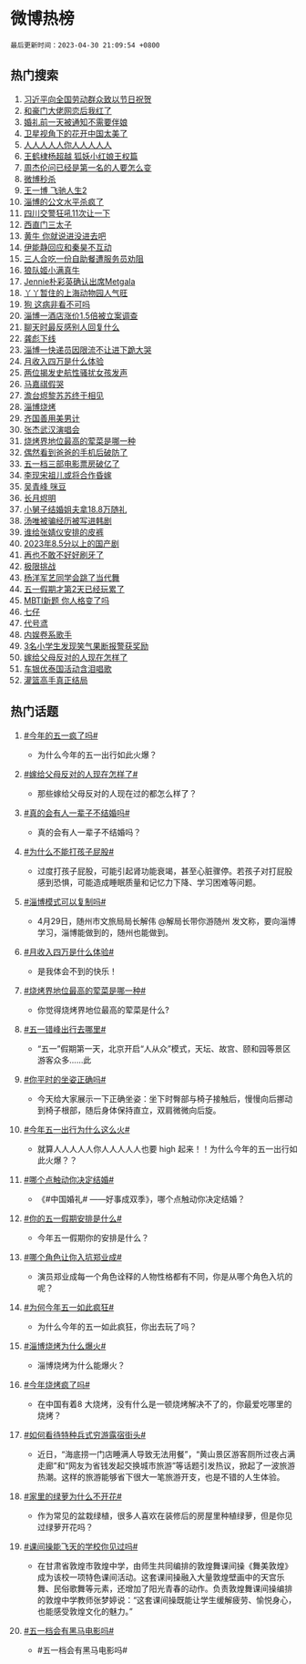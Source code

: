 # 微博热榜

`最后更新时间：2023-04-30 21:09:54 +0800`

## 热门搜索

1. [习近平向全国劳动群众致以节日祝贺](https://m.weibo.cn/search?containerid=100103type%3D1%26t%3D10%26q%3D%23%E4%B9%A0%E8%BF%91%E5%B9%B3%E5%90%91%E5%85%A8%E5%9B%BD%E5%8A%B3%E5%8A%A8%E7%BE%A4%E4%BC%97%E8%87%B4%E4%BB%A5%E8%8A%82%E6%97%A5%E7%A5%9D%E8%B4%BA%23&stream_entry_id=51&isnewpage=1&extparam=seat%3D1%26pos%3D0%26dgr%3D0%26filter_type%3Drealtimehot%26stream_entry_id%3D51%26c_type%3D51%26cate%3D10103%26display_time%3D1682860191%26pre_seqid%3D1682860191533017559163&luicode=10000011&lfid=106003type%253D25%2526t%253D3%2526disable_hot%253D1%2526filter_type%253Drealtimehot)
1. [和豪门大佬网恋后我红了](https://m.weibo.cn/search?containerid=100103type%3D1%26t%3D10%26q%3D%23%E5%92%8C%E8%B1%AA%E9%97%A8%E5%A4%A7%E4%BD%AC%E7%BD%91%E6%81%8B%E5%90%8E%E6%88%91%E7%BA%A2%E4%BA%86%23&stream_entry_id=31&isnewpage=1&extparam=seat%3D1%26c_type%3D31%26band_rank%3D1%26lcate%3D5001%26cate%3D5001%26flag%3D1%26realpos%3D1%26q%3D%2523%25E5%2592%258C%25E8%25B1%25AA%25E9%2597%25A8%25E5%25A4%25A7%25E4%25BD%25AC%25E7%25BD%2591%25E6%2581%258B%25E5%2590%258E%25E6%2588%2591%25E7%25BA%25A2%25E4%25BA%2586%2523%26dgr%3D0%26filter_type%3Drealtimehot%26stream_entry_id%3D31%26pos%3D0%26display_time%3D1682860191%26pre_seqid%3D1682860191533017559163&luicode=10000011&lfid=106003type%253D25%2526t%253D3%2526disable_hot%253D1%2526filter_type%253Drealtimehot)
1. [婚礼前一天被通知不需要伴娘](https://m.weibo.cn/search?containerid=100103type%3D1%26t%3D10%26q%3D%23%E5%A9%9A%E7%A4%BC%E5%89%8D%E4%B8%80%E5%A4%A9%E8%A2%AB%E9%80%9A%E7%9F%A5%E4%B8%8D%E9%9C%80%E8%A6%81%E4%BC%B4%E5%A8%98%23&stream_entry_id=31&isnewpage=1&extparam=seat%3D1%26c_type%3D31%26band_rank%3D2%26lcate%3D5001%26cate%3D5001%26flag%3D1%26realpos%3D2%26q%3D%2523%25E5%25A9%259A%25E7%25A4%25BC%25E5%2589%258D%25E4%25B8%2580%25E5%25A4%25A9%25E8%25A2%25AB%25E9%2580%259A%25E7%259F%25A5%25E4%25B8%258D%25E9%259C%2580%25E8%25A6%2581%25E4%25BC%25B4%25E5%25A8%2598%2523%26dgr%3D0%26filter_type%3Drealtimehot%26stream_entry_id%3D31%26pos%3D1%26display_time%3D1682860191%26pre_seqid%3D1682860191533017559163&luicode=10000011&lfid=106003type%253D25%2526t%253D3%2526disable_hot%253D1%2526filter_type%253Drealtimehot)
1. [卫星视角下的花开中国太美了](https://m.weibo.cn/search?containerid=100103type%3D1%26t%3D10%26q%3D%23%E5%8D%AB%E6%98%9F%E8%A7%86%E8%A7%92%E4%B8%8B%E7%9A%84%E8%8A%B1%E5%BC%80%E4%B8%AD%E5%9B%BD%E5%A4%AA%E7%BE%8E%E4%BA%86%23&stream_entry_id=31&isnewpage=1&extparam=seat%3D1%26c_type%3D31%26band_rank%3D3%26lcate%3D5001%26cate%3D5001%26flag%3D0%26realpos%3D3%26q%3D%2523%25E5%258D%25AB%25E6%2598%259F%25E8%25A7%2586%25E8%25A7%2592%25E4%25B8%258B%25E7%259A%2584%25E8%258A%25B1%25E5%25BC%2580%25E4%25B8%25AD%25E5%259B%25BD%25E5%25A4%25AA%25E7%25BE%258E%25E4%25BA%2586%2523%26dgr%3D0%26filter_type%3Drealtimehot%26stream_entry_id%3D31%26pos%3D2%26display_time%3D1682860191%26pre_seqid%3D1682860191533017559163&luicode=10000011&lfid=106003type%253D25%2526t%253D3%2526disable_hot%253D1%2526filter_type%253Drealtimehot)
1. [人人人人人你人人人人人](https://m.weibo.cn/search?containerid=100103type%3D1%26t%3D10%26q%3D%23%E4%BA%BA%E4%BA%BA%E4%BA%BA%E4%BA%BA%E4%BA%BA%E4%BD%A0%E4%BA%BA%E4%BA%BA%E4%BA%BA%E4%BA%BA%E4%BA%BA%23&stream_entry_id=31&isnewpage=1&extparam=seat%3D1%26c_type%3D31%26band_rank%3D4%26lcate%3D5001%26cate%3D5001%26flag%3D16%26realpos%3D4%26q%3D%2523%25E4%25BA%25BA%25E4%25BA%25BA%25E4%25BA%25BA%25E4%25BA%25BA%25E4%25BA%25BA%25E4%25BD%25A0%25E4%25BA%25BA%25E4%25BA%25BA%25E4%25BA%25BA%25E4%25BA%25BA%25E4%25BA%25BA%2523%26dgr%3D0%26filter_type%3Drealtimehot%26stream_entry_id%3D31%26pos%3D3%26display_time%3D1682860191%26pre_seqid%3D1682860191533017559163&luicode=10000011&lfid=106003type%253D25%2526t%253D3%2526disable_hot%253D1%2526filter_type%253Drealtimehot)
1. [王鹤棣杨超越 狐妖小红娘王权篇](https://m.weibo.cn/search?containerid=100103type%3D1%26t%3D10%26q%3D%E7%8E%8B%E9%B9%A4%E6%A3%A3%E6%9D%A8%E8%B6%85%E8%B6%8A+%E7%8B%90%E5%A6%96%E5%B0%8F%E7%BA%A2%E5%A8%98%E7%8E%8B%E6%9D%83%E7%AF%87&stream_entry_id=31&isnewpage=1&extparam=seat%3D1%26c_type%3D31%26band_rank%3D5%26lcate%3D5001%26cate%3D5001%26flag%3D2%26realpos%3D5%26q%3D%25E7%258E%258B%25E9%25B9%25A4%25E6%25A3%25A3%25E6%259D%25A8%25E8%25B6%2585%25E8%25B6%258A%2520%25E7%258B%2590%25E5%25A6%2596%25E5%25B0%258F%25E7%25BA%25A2%25E5%25A8%2598%25E7%258E%258B%25E6%259D%2583%25E7%25AF%2587%26dgr%3D0%26filter_type%3Drealtimehot%26stream_entry_id%3D31%26pos%3D4%26display_time%3D1682860191%26pre_seqid%3D1682860191533017559163&luicode=10000011&lfid=106003type%253D25%2526t%253D3%2526disable_hot%253D1%2526filter_type%253Drealtimehot)
1. [周杰伦问已经是第一名的人要怎么变](https://m.weibo.cn/search?containerid=100103type%3D1%26t%3D10%26q%3D%23%E5%91%A8%E6%9D%B0%E4%BC%A6%E9%97%AE%E5%B7%B2%E7%BB%8F%E6%98%AF%E7%AC%AC%E4%B8%80%E5%90%8D%E7%9A%84%E4%BA%BA%E8%A6%81%E6%80%8E%E4%B9%88%E5%8F%98%23&stream_entry_id=31&isnewpage=1&extparam=seat%3D1%26c_type%3D31%26band_rank%3D6%26lcate%3D5001%26cate%3D5001%26flag%3D0%26realpos%3D6%26q%3D%2523%25E5%2591%25A8%25E6%259D%25B0%25E4%25BC%25A6%25E9%2597%25AE%25E5%25B7%25B2%25E7%25BB%258F%25E6%2598%25AF%25E7%25AC%25AC%25E4%25B8%2580%25E5%2590%258D%25E7%259A%2584%25E4%25BA%25BA%25E8%25A6%2581%25E6%2580%258E%25E4%25B9%2588%25E5%258F%2598%2523%26dgr%3D0%26filter_type%3Drealtimehot%26stream_entry_id%3D31%26pos%3D5%26display_time%3D1682860191%26pre_seqid%3D1682860191533017559163&luicode=10000011&lfid=106003type%253D25%2526t%253D3%2526disable_hot%253D1%2526filter_type%253Drealtimehot)
1. [微博秒杀](https://m.weibo.cn/search?containerid=100103type%3D1%26t%3D10%26q%3D%23%E5%BE%AE%E5%8D%9A%E7%A7%92%E6%9D%80%23&stream_entry_id=31&isnewpage=1&extparam=seat%3D1%26c_type%3D31%26band_rank%3D7%26lcate%3D5001%26cate%3D5001%26adid%3D187425%26q%3D%2523%25E5%25BE%25AE%25E5%258D%259A%25E7%25A7%2592%25E6%259D%2580%2523%26dgr%3D0%26filter_type%3Drealtimehot%26stream_entry_id%3D31%26pos%3D6%26display_time%3D1682860191%26pre_seqid%3D1682860191533017559163&luicode=10000011&lfid=106003type%253D25%2526t%253D3%2526disable_hot%253D1%2526filter_type%253Drealtimehot)
1. [王一博 飞驰人生2](https://m.weibo.cn/search?containerid=100103type%3D1%26t%3D10%26q%3D%E7%8E%8B%E4%B8%80%E5%8D%9A+%E9%A3%9E%E9%A9%B0%E4%BA%BA%E7%94%9F2&stream_entry_id=31&isnewpage=1&extparam=seat%3D1%26c_type%3D31%26band_rank%3D7%26lcate%3D5001%26cate%3D5001%26flag%3D1%26realpos%3D7%26q%3D%25E7%258E%258B%25E4%25B8%2580%25E5%258D%259A%2520%25E9%25A3%259E%25E9%25A9%25B0%25E4%25BA%25BA%25E7%2594%259F2%26dgr%3D0%26filter_type%3Drealtimehot%26stream_entry_id%3D31%26pos%3D7%26display_time%3D1682860191%26pre_seqid%3D1682860191533017559163&luicode=10000011&lfid=106003type%253D25%2526t%253D3%2526disable_hot%253D1%2526filter_type%253Drealtimehot)
1. [淄博的公文水平杀疯了](https://m.weibo.cn/search?containerid=100103type%3D1%26t%3D10%26q%3D%E6%B7%84%E5%8D%9A%E7%9A%84%E5%85%AC%E6%96%87%E6%B0%B4%E5%B9%B3%E6%9D%80%E7%96%AF%E4%BA%86&stream_entry_id=31&isnewpage=1&extparam=seat%3D1%26c_type%3D31%26band_rank%3D8%26lcate%3D5001%26cate%3D5001%26flag%3D16%26realpos%3D8%26q%3D%25E6%25B7%2584%25E5%258D%259A%25E7%259A%2584%25E5%2585%25AC%25E6%2596%2587%25E6%25B0%25B4%25E5%25B9%25B3%25E6%259D%2580%25E7%2596%25AF%25E4%25BA%2586%26dgr%3D0%26filter_type%3Drealtimehot%26stream_entry_id%3D31%26pos%3D8%26display_time%3D1682860191%26pre_seqid%3D1682860191533017559163&luicode=10000011&lfid=106003type%253D25%2526t%253D3%2526disable_hot%253D1%2526filter_type%253Drealtimehot)
1. [四川交警狂吼11次让一下](https://m.weibo.cn/search?containerid=100103type%3D1%26t%3D10%26q%3D%23%E5%9B%9B%E5%B7%9D%E4%BA%A4%E8%AD%A6%E7%8B%82%E5%90%BC11%E6%AC%A1%E8%AE%A9%E4%B8%80%E4%B8%8B%23&stream_entry_id=31&isnewpage=1&extparam=seat%3D1%26c_type%3D31%26band_rank%3D9%26lcate%3D5001%26cate%3D5001%26flag%3D1%26realpos%3D9%26q%3D%2523%25E5%259B%259B%25E5%25B7%259D%25E4%25BA%25A4%25E8%25AD%25A6%25E7%258B%2582%25E5%2590%25BC11%25E6%25AC%25A1%25E8%25AE%25A9%25E4%25B8%2580%25E4%25B8%258B%2523%26dgr%3D0%26filter_type%3Drealtimehot%26stream_entry_id%3D31%26pos%3D9%26display_time%3D1682860191%26pre_seqid%3D1682860191533017559163&luicode=10000011&lfid=106003type%253D25%2526t%253D3%2526disable_hot%253D1%2526filter_type%253Drealtimehot)
1. [西直门三太子](https://m.weibo.cn/search?containerid=100103type%3D1%26t%3D10%26q%3D%E8%A5%BF%E7%9B%B4%E9%97%A8%E4%B8%89%E5%A4%AA%E5%AD%90&stream_entry_id=31&isnewpage=1&extparam=seat%3D1%26c_type%3D31%26band_rank%3D10%26lcate%3D5001%26cate%3D5001%26flag%3D16%26realpos%3D10%26q%3D%25E8%25A5%25BF%25E7%259B%25B4%25E9%2597%25A8%25E4%25B8%2589%25E5%25A4%25AA%25E5%25AD%2590%26dgr%3D0%26filter_type%3Drealtimehot%26stream_entry_id%3D31%26pos%3D10%26display_time%3D1682860191%26pre_seqid%3D1682860191533017559163&luicode=10000011&lfid=106003type%253D25%2526t%253D3%2526disable_hot%253D1%2526filter_type%253Drealtimehot)
1. [黄牛 你就说进没进去吧](https://m.weibo.cn/search?containerid=100103type%3D1%26t%3D10%26q%3D%E9%BB%84%E7%89%9B+%E4%BD%A0%E5%B0%B1%E8%AF%B4%E8%BF%9B%E6%B2%A1%E8%BF%9B%E5%8E%BB%E5%90%A7&stream_entry_id=31&isnewpage=1&extparam=seat%3D1%26c_type%3D31%26band_rank%3D11%26lcate%3D5001%26cate%3D5001%26flag%3D2%26realpos%3D11%26q%3D%25E9%25BB%2584%25E7%2589%259B%2520%25E4%25BD%25A0%25E5%25B0%25B1%25E8%25AF%25B4%25E8%25BF%259B%25E6%25B2%25A1%25E8%25BF%259B%25E5%258E%25BB%25E5%2590%25A7%26dgr%3D0%26filter_type%3Drealtimehot%26stream_entry_id%3D31%26pos%3D11%26display_time%3D1682860191%26pre_seqid%3D1682860191533017559163&luicode=10000011&lfid=106003type%253D25%2526t%253D3%2526disable_hot%253D1%2526filter_type%253Drealtimehot)
1. [伊能静回应和秦昊不互动](https://m.weibo.cn/search?containerid=100103type%3D1%26t%3D10%26q%3D%23%E4%BC%8A%E8%83%BD%E9%9D%99%E5%9B%9E%E5%BA%94%E5%92%8C%E7%A7%A6%E6%98%8A%E4%B8%8D%E4%BA%92%E5%8A%A8%23&stream_entry_id=31&isnewpage=1&extparam=seat%3D1%26c_type%3D31%26band_rank%3D12%26lcate%3D5001%26cate%3D5001%26flag%3D2%26realpos%3D12%26q%3D%2523%25E4%25BC%258A%25E8%2583%25BD%25E9%259D%2599%25E5%259B%259E%25E5%25BA%2594%25E5%2592%258C%25E7%25A7%25A6%25E6%2598%258A%25E4%25B8%258D%25E4%25BA%2592%25E5%258A%25A8%2523%26dgr%3D0%26filter_type%3Drealtimehot%26stream_entry_id%3D31%26pos%3D12%26display_time%3D1682860191%26pre_seqid%3D1682860191533017559163&luicode=10000011&lfid=106003type%253D25%2526t%253D3%2526disable_hot%253D1%2526filter_type%253Drealtimehot)
1. [三人合吃一份自助餐遭服务员劝阻](https://m.weibo.cn/search?containerid=100103type%3D1%26t%3D10%26q%3D%23%E4%B8%89%E4%BA%BA%E5%90%88%E5%90%83%E4%B8%80%E4%BB%BD%E8%87%AA%E5%8A%A9%E9%A4%90%E9%81%AD%E6%9C%8D%E5%8A%A1%E5%91%98%E5%8A%9D%E9%98%BB%23&stream_entry_id=31&isnewpage=1&extparam=seat%3D1%26c_type%3D31%26band_rank%3D13%26lcate%3D5001%26cate%3D5001%26flag%3D1%26realpos%3D13%26q%3D%2523%25E4%25B8%2589%25E4%25BA%25BA%25E5%2590%2588%25E5%2590%2583%25E4%25B8%2580%25E4%25BB%25BD%25E8%2587%25AA%25E5%258A%25A9%25E9%25A4%2590%25E9%2581%25AD%25E6%259C%258D%25E5%258A%25A1%25E5%2591%2598%25E5%258A%259D%25E9%2598%25BB%2523%26dgr%3D0%26filter_type%3Drealtimehot%26stream_entry_id%3D31%26pos%3D13%26display_time%3D1682860191%26pre_seqid%3D1682860191533017559163&luicode=10000011&lfid=106003type%253D25%2526t%253D3%2526disable_hot%253D1%2526filter_type%253Drealtimehot)
1. [狼队姬小满真牛](https://m.weibo.cn/search?containerid=100103type%3D1%26t%3D10%26q%3D%E7%8B%BC%E9%98%9F%E5%A7%AC%E5%B0%8F%E6%BB%A1%E7%9C%9F%E7%89%9B&stream_entry_id=31&isnewpage=1&extparam=seat%3D1%26c_type%3D31%26band_rank%3D14%26lcate%3D5001%26cate%3D5001%26flag%3D1%26realpos%3D14%26q%3D%25E7%258B%25BC%25E9%2598%259F%25E5%25A7%25AC%25E5%25B0%258F%25E6%25BB%25A1%25E7%259C%259F%25E7%2589%259B%26dgr%3D0%26filter_type%3Drealtimehot%26stream_entry_id%3D31%26pos%3D14%26display_time%3D1682860191%26pre_seqid%3D1682860191533017559163&luicode=10000011&lfid=106003type%253D25%2526t%253D3%2526disable_hot%253D1%2526filter_type%253Drealtimehot)
1. [Jennie朴彩英确认出席Metgala](https://m.weibo.cn/search?containerid=100103type%3D1%26t%3D10%26q%3D%23Jennie%E6%9C%B4%E5%BD%A9%E8%8B%B1%E7%A1%AE%E8%AE%A4%E5%87%BA%E5%B8%ADMetgala%23&stream_entry_id=31&isnewpage=1&extparam=seat%3D1%26c_type%3D31%26band_rank%3D15%26lcate%3D5001%26cate%3D5001%26flag%3D0%26realpos%3D15%26q%3D%2523Jennie%25E6%259C%25B4%25E5%25BD%25A9%25E8%258B%25B1%25E7%25A1%25AE%25E8%25AE%25A4%25E5%2587%25BA%25E5%25B8%25ADMetgala%2523%26dgr%3D0%26filter_type%3Drealtimehot%26stream_entry_id%3D31%26pos%3D15%26display_time%3D1682860191%26pre_seqid%3D1682860191533017559163&luicode=10000011&lfid=106003type%253D25%2526t%253D3%2526disable_hot%253D1%2526filter_type%253Drealtimehot)
1. [丫丫暂住的上海动物园人气旺](https://m.weibo.cn/search?containerid=100103type%3D1%26t%3D10%26q%3D%23%E4%B8%AB%E4%B8%AB%E6%9A%82%E4%BD%8F%E7%9A%84%E4%B8%8A%E6%B5%B7%E5%8A%A8%E7%89%A9%E5%9B%AD%E4%BA%BA%E6%B0%94%E6%97%BA%23&stream_entry_id=31&isnewpage=1&extparam=seat%3D1%26c_type%3D31%26band_rank%3D16%26lcate%3D5001%26cate%3D5001%26flag%3D0%26realpos%3D16%26q%3D%2523%25E4%25B8%25AB%25E4%25B8%25AB%25E6%259A%2582%25E4%25BD%258F%25E7%259A%2584%25E4%25B8%258A%25E6%25B5%25B7%25E5%258A%25A8%25E7%2589%25A9%25E5%259B%25AD%25E4%25BA%25BA%25E6%25B0%2594%25E6%2597%25BA%2523%26dgr%3D0%26filter_type%3Drealtimehot%26stream_entry_id%3D31%26pos%3D16%26display_time%3D1682860191%26pre_seqid%3D1682860191533017559163&luicode=10000011&lfid=106003type%253D25%2526t%253D3%2526disable_hot%253D1%2526filter_type%253Drealtimehot)
1. [狗 这病非看不可吗](https://m.weibo.cn/search?containerid=100103type%3D1%26t%3D10%26q%3D%E7%8B%97+%E8%BF%99%E7%97%85%E9%9D%9E%E7%9C%8B%E4%B8%8D%E5%8F%AF%E5%90%97&stream_entry_id=31&isnewpage=1&extparam=seat%3D1%26c_type%3D31%26band_rank%3D17%26lcate%3D5001%26cate%3D5001%26flag%3D0%26realpos%3D17%26q%3D%25E7%258B%2597%2520%25E8%25BF%2599%25E7%2597%2585%25E9%259D%259E%25E7%259C%258B%25E4%25B8%258D%25E5%258F%25AF%25E5%2590%2597%26dgr%3D0%26filter_type%3Drealtimehot%26stream_entry_id%3D31%26pos%3D17%26display_time%3D1682860191%26pre_seqid%3D1682860191533017559163&luicode=10000011&lfid=106003type%253D25%2526t%253D3%2526disable_hot%253D1%2526filter_type%253Drealtimehot)
1. [淄博一酒店涨价1.5倍被立案调查](https://m.weibo.cn/search?containerid=100103type%3D1%26t%3D10%26q%3D%23%E6%B7%84%E5%8D%9A%E4%B8%80%E9%85%92%E5%BA%97%E6%B6%A8%E4%BB%B71.5%E5%80%8D%E8%A2%AB%E7%AB%8B%E6%A1%88%E8%B0%83%E6%9F%A5%23&stream_entry_id=31&isnewpage=1&extparam=seat%3D1%26c_type%3D31%26band_rank%3D18%26lcate%3D5001%26cate%3D5001%26flag%3D0%26realpos%3D18%26q%3D%2523%25E6%25B7%2584%25E5%258D%259A%25E4%25B8%2580%25E9%2585%2592%25E5%25BA%2597%25E6%25B6%25A8%25E4%25BB%25B71.5%25E5%2580%258D%25E8%25A2%25AB%25E7%25AB%258B%25E6%25A1%2588%25E8%25B0%2583%25E6%259F%25A5%2523%26dgr%3D0%26filter_type%3Drealtimehot%26stream_entry_id%3D31%26pos%3D18%26display_time%3D1682860191%26pre_seqid%3D1682860191533017559163&luicode=10000011&lfid=106003type%253D25%2526t%253D3%2526disable_hot%253D1%2526filter_type%253Drealtimehot)
1. [聊天时最反感别人回复什么](https://m.weibo.cn/search?containerid=100103type%3D1%26t%3D10%26q%3D%23%E8%81%8A%E5%A4%A9%E6%97%B6%E6%9C%80%E5%8F%8D%E6%84%9F%E5%88%AB%E4%BA%BA%E5%9B%9E%E5%A4%8D%E4%BB%80%E4%B9%88%23&stream_entry_id=31&isnewpage=1&extparam=seat%3D1%26c_type%3D31%26band_rank%3D19%26lcate%3D5001%26cate%3D5001%26flag%3D0%26realpos%3D19%26q%3D%2523%25E8%2581%258A%25E5%25A4%25A9%25E6%2597%25B6%25E6%259C%2580%25E5%258F%258D%25E6%2584%259F%25E5%2588%25AB%25E4%25BA%25BA%25E5%259B%259E%25E5%25A4%258D%25E4%25BB%2580%25E4%25B9%2588%2523%26dgr%3D0%26filter_type%3Drealtimehot%26stream_entry_id%3D31%26pos%3D19%26display_time%3D1682860191%26pre_seqid%3D1682860191533017559163&luicode=10000011&lfid=106003type%253D25%2526t%253D3%2526disable_hot%253D1%2526filter_type%253Drealtimehot)
1. [龚彪下线](https://m.weibo.cn/search?containerid=100103type%3D1%26t%3D10%26q%3D%23%E9%BE%9A%E5%BD%AA%E4%B8%8B%E7%BA%BF%23&stream_entry_id=31&isnewpage=1&extparam=seat%3D1%26c_type%3D31%26band_rank%3D20%26lcate%3D5001%26cate%3D5001%26flag%3D1%26realpos%3D20%26q%3D%2523%25E9%25BE%259A%25E5%25BD%25AA%25E4%25B8%258B%25E7%25BA%25BF%2523%26dgr%3D0%26filter_type%3Drealtimehot%26stream_entry_id%3D31%26pos%3D20%26display_time%3D1682860191%26pre_seqid%3D1682860191533017559163&luicode=10000011&lfid=106003type%253D25%2526t%253D3%2526disable_hot%253D1%2526filter_type%253Drealtimehot)
1. [淄博一快递员因限流不让进下跪大哭](https://m.weibo.cn/search?containerid=100103type%3D1%26t%3D10%26q%3D%23%E6%B7%84%E5%8D%9A%E4%B8%80%E5%BF%AB%E9%80%92%E5%91%98%E5%9B%A0%E9%99%90%E6%B5%81%E4%B8%8D%E8%AE%A9%E8%BF%9B%E4%B8%8B%E8%B7%AA%E5%A4%A7%E5%93%AD%23&stream_entry_id=31&isnewpage=1&extparam=seat%3D1%26c_type%3D31%26band_rank%3D21%26lcate%3D5001%26cate%3D5001%26flag%3D2%26realpos%3D21%26q%3D%2523%25E6%25B7%2584%25E5%258D%259A%25E4%25B8%2580%25E5%25BF%25AB%25E9%2580%2592%25E5%2591%2598%25E5%259B%25A0%25E9%2599%2590%25E6%25B5%2581%25E4%25B8%258D%25E8%25AE%25A9%25E8%25BF%259B%25E4%25B8%258B%25E8%25B7%25AA%25E5%25A4%25A7%25E5%2593%25AD%2523%26dgr%3D0%26filter_type%3Drealtimehot%26stream_entry_id%3D31%26pos%3D21%26display_time%3D1682860191%26pre_seqid%3D1682860191533017559163&luicode=10000011&lfid=106003type%253D25%2526t%253D3%2526disable_hot%253D1%2526filter_type%253Drealtimehot)
1. [月收入四万是什么体验](https://m.weibo.cn/search?containerid=100103type%3D1%26t%3D10%26q%3D%23%E6%9C%88%E6%94%B6%E5%85%A5%E5%9B%9B%E4%B8%87%E6%98%AF%E4%BB%80%E4%B9%88%E4%BD%93%E9%AA%8C%23&stream_entry_id=31&isnewpage=1&extparam=seat%3D1%26c_type%3D31%26band_rank%3D22%26lcate%3D5001%26cate%3D5001%26flag%3D1%26realpos%3D22%26q%3D%2523%25E6%259C%2588%25E6%2594%25B6%25E5%2585%25A5%25E5%259B%259B%25E4%25B8%2587%25E6%2598%25AF%25E4%25BB%2580%25E4%25B9%2588%25E4%25BD%2593%25E9%25AA%258C%2523%26dgr%3D0%26filter_type%3Drealtimehot%26stream_entry_id%3D31%26pos%3D22%26display_time%3D1682860191%26pre_seqid%3D1682860191533017559163&luicode=10000011&lfid=106003type%253D25%2526t%253D3%2526disable_hot%253D1%2526filter_type%253Drealtimehot)
1. [两位揭发史航性骚扰女孩发声](https://m.weibo.cn/search?containerid=100103type%3D1%26t%3D10%26q%3D%23%E4%B8%A4%E4%BD%8D%E6%8F%AD%E5%8F%91%E5%8F%B2%E8%88%AA%E6%80%A7%E9%AA%9A%E6%89%B0%E5%A5%B3%E5%AD%A9%E5%8F%91%E5%A3%B0%23&stream_entry_id=31&isnewpage=1&extparam=seat%3D1%26c_type%3D31%26band_rank%3D23%26lcate%3D5001%26cate%3D5001%26flag%3D0%26realpos%3D23%26q%3D%2523%25E4%25B8%25A4%25E4%25BD%258D%25E6%258F%25AD%25E5%258F%2591%25E5%258F%25B2%25E8%2588%25AA%25E6%2580%25A7%25E9%25AA%259A%25E6%2589%25B0%25E5%25A5%25B3%25E5%25AD%25A9%25E5%258F%2591%25E5%25A3%25B0%2523%26dgr%3D0%26filter_type%3Drealtimehot%26stream_entry_id%3D31%26pos%3D23%26display_time%3D1682860191%26pre_seqid%3D1682860191533017559163&luicode=10000011&lfid=106003type%253D25%2526t%253D3%2526disable_hot%253D1%2526filter_type%253Drealtimehot)
1. [马嘉祺假哭](https://m.weibo.cn/search?containerid=100103type%3D1%26t%3D10%26q%3D%23%E9%A9%AC%E5%98%89%E7%A5%BA%E5%81%87%E5%93%AD%23&stream_entry_id=31&isnewpage=1&extparam=seat%3D1%26c_type%3D31%26band_rank%3D24%26lcate%3D5001%26cate%3D5001%26flag%3D0%26realpos%3D24%26q%3D%2523%25E9%25A9%25AC%25E5%2598%2589%25E7%25A5%25BA%25E5%2581%2587%25E5%2593%25AD%2523%26dgr%3D0%26filter_type%3Drealtimehot%26stream_entry_id%3D31%26pos%3D24%26display_time%3D1682860191%26pre_seqid%3D1682860191533017559163&luicode=10000011&lfid=106003type%253D25%2526t%253D3%2526disable_hot%253D1%2526filter_type%253Drealtimehot)
1. [澹台烬黎苏苏终于相见](https://m.weibo.cn/search?containerid=100103type%3D1%26t%3D10%26q%3D%23%E6%BE%B9%E5%8F%B0%E7%83%AC%E9%BB%8E%E8%8B%8F%E8%8B%8F%E7%BB%88%E4%BA%8E%E7%9B%B8%E8%A7%81%23&stream_entry_id=31&isnewpage=1&extparam=seat%3D1%26c_type%3D31%26band_rank%3D25%26lcate%3D5001%26cate%3D5001%26flag%3D0%26realpos%3D25%26q%3D%2523%25E6%25BE%25B9%25E5%258F%25B0%25E7%2583%25AC%25E9%25BB%258E%25E8%258B%258F%25E8%258B%258F%25E7%25BB%2588%25E4%25BA%258E%25E7%259B%25B8%25E8%25A7%2581%2523%26dgr%3D0%26filter_type%3Drealtimehot%26stream_entry_id%3D31%26pos%3D25%26display_time%3D1682860191%26pre_seqid%3D1682860191533017559163&luicode=10000011&lfid=106003type%253D25%2526t%253D3%2526disable_hot%253D1%2526filter_type%253Drealtimehot)
1. [淄博烧烤](https://m.weibo.cn/search?containerid=100103type%3D1%26t%3D10%26q%3D%E6%B7%84%E5%8D%9A%E7%83%A7%E7%83%A4&stream_entry_id=31&isnewpage=1&extparam=seat%3D1%26c_type%3D31%26band_rank%3D26%26lcate%3D5001%26cate%3D5001%26flag%3D1%26realpos%3D26%26q%3D%25E6%25B7%2584%25E5%258D%259A%25E7%2583%25A7%25E7%2583%25A4%26dgr%3D0%26filter_type%3Drealtimehot%26stream_entry_id%3D31%26pos%3D26%26display_time%3D1682860191%26pre_seqid%3D1682860191533017559163&luicode=10000011&lfid=106003type%253D25%2526t%253D3%2526disable_hot%253D1%2526filter_type%253Drealtimehot)
1. [齐国善用美男计](https://m.weibo.cn/search?containerid=100103type%3D1%26t%3D10%26q%3D%E9%BD%90%E5%9B%BD%E5%96%84%E7%94%A8%E7%BE%8E%E7%94%B7%E8%AE%A1&stream_entry_id=31&isnewpage=1&extparam=seat%3D1%26c_type%3D31%26band_rank%3D27%26lcate%3D5001%26cate%3D5001%26flag%3D1%26realpos%3D27%26q%3D%25E9%25BD%2590%25E5%259B%25BD%25E5%2596%2584%25E7%2594%25A8%25E7%25BE%258E%25E7%2594%25B7%25E8%25AE%25A1%26dgr%3D0%26filter_type%3Drealtimehot%26stream_entry_id%3D31%26pos%3D27%26display_time%3D1682860191%26pre_seqid%3D1682860191533017559163&luicode=10000011&lfid=106003type%253D25%2526t%253D3%2526disable_hot%253D1%2526filter_type%253Drealtimehot)
1. [张杰武汉演唱会](https://m.weibo.cn/search?containerid=100103type%3D1%26t%3D10%26q%3D%E5%BC%A0%E6%9D%B0%E6%AD%A6%E6%B1%89%E6%BC%94%E5%94%B1%E4%BC%9A&stream_entry_id=31&isnewpage=1&extparam=seat%3D1%26c_type%3D31%26band_rank%3D28%26lcate%3D5001%26cate%3D5001%26flag%3D1%26realpos%3D28%26q%3D%25E5%25BC%25A0%25E6%259D%25B0%25E6%25AD%25A6%25E6%25B1%2589%25E6%25BC%2594%25E5%2594%25B1%25E4%25BC%259A%26dgr%3D0%26filter_type%3Drealtimehot%26stream_entry_id%3D31%26pos%3D28%26display_time%3D1682860191%26pre_seqid%3D1682860191533017559163&luicode=10000011&lfid=106003type%253D25%2526t%253D3%2526disable_hot%253D1%2526filter_type%253Drealtimehot)
1. [烧烤界地位最高的荤菜是哪一种](https://m.weibo.cn/search?containerid=100103type%3D1%26t%3D10%26q%3D%23%E7%83%A7%E7%83%A4%E7%95%8C%E5%9C%B0%E4%BD%8D%E6%9C%80%E9%AB%98%E7%9A%84%E8%8D%A4%E8%8F%9C%E6%98%AF%E5%93%AA%E4%B8%80%E7%A7%8D%23&stream_entry_id=31&isnewpage=1&extparam=seat%3D1%26c_type%3D31%26band_rank%3D29%26lcate%3D5001%26cate%3D5001%26flag%3D0%26realpos%3D29%26q%3D%2523%25E7%2583%25A7%25E7%2583%25A4%25E7%2595%258C%25E5%259C%25B0%25E4%25BD%258D%25E6%259C%2580%25E9%25AB%2598%25E7%259A%2584%25E8%258D%25A4%25E8%258F%259C%25E6%2598%25AF%25E5%2593%25AA%25E4%25B8%2580%25E7%25A7%258D%2523%26dgr%3D0%26filter_type%3Drealtimehot%26stream_entry_id%3D31%26pos%3D29%26display_time%3D1682860191%26pre_seqid%3D1682860191533017559163&luicode=10000011&lfid=106003type%253D25%2526t%253D3%2526disable_hot%253D1%2526filter_type%253Drealtimehot)
1. [偶然看到爸爸的手机后破防了](https://m.weibo.cn/search?containerid=100103type%3D1%26t%3D10%26q%3D%23%E5%81%B6%E7%84%B6%E7%9C%8B%E5%88%B0%E7%88%B8%E7%88%B8%E7%9A%84%E6%89%8B%E6%9C%BA%E5%90%8E%E7%A0%B4%E9%98%B2%E4%BA%86%23&stream_entry_id=31&isnewpage=1&extparam=seat%3D1%26c_type%3D31%26band_rank%3D30%26lcate%3D5001%26cate%3D5001%26flag%3D1%26realpos%3D30%26q%3D%2523%25E5%2581%25B6%25E7%2584%25B6%25E7%259C%258B%25E5%2588%25B0%25E7%2588%25B8%25E7%2588%25B8%25E7%259A%2584%25E6%2589%258B%25E6%259C%25BA%25E5%2590%258E%25E7%25A0%25B4%25E9%2598%25B2%25E4%25BA%2586%2523%26dgr%3D0%26filter_type%3Drealtimehot%26stream_entry_id%3D31%26pos%3D30%26display_time%3D1682860191%26pre_seqid%3D1682860191533017559163&luicode=10000011&lfid=106003type%253D25%2526t%253D3%2526disable_hot%253D1%2526filter_type%253Drealtimehot)
1. [五一档三部电影票房破亿了](https://m.weibo.cn/search?containerid=100103type%3D1%26t%3D10%26q%3D%23%E4%BA%94%E4%B8%80%E6%A1%A3%E4%B8%89%E9%83%A8%E7%94%B5%E5%BD%B1%E7%A5%A8%E6%88%BF%E7%A0%B4%E4%BA%BF%E4%BA%86%23&stream_entry_id=31&isnewpage=1&extparam=seat%3D1%26c_type%3D31%26band_rank%3D31%26lcate%3D5001%26cate%3D5001%26flag%3D0%26realpos%3D31%26q%3D%2523%25E4%25BA%2594%25E4%25B8%2580%25E6%25A1%25A3%25E4%25B8%2589%25E9%2583%25A8%25E7%2594%25B5%25E5%25BD%25B1%25E7%25A5%25A8%25E6%2588%25BF%25E7%25A0%25B4%25E4%25BA%25BF%25E4%25BA%2586%2523%26dgr%3D0%26filter_type%3Drealtimehot%26stream_entry_id%3D31%26pos%3D31%26display_time%3D1682860191%26pre_seqid%3D1682860191533017559163&luicode=10000011&lfid=106003type%253D25%2526t%253D3%2526disable_hot%253D1%2526filter_type%253Drealtimehot)
1. [李现宋祖儿或将合作昏嫁](https://m.weibo.cn/search?containerid=100103type%3D1%26t%3D10%26q%3D%23%E6%9D%8E%E7%8E%B0%E5%AE%8B%E7%A5%96%E5%84%BF%E6%88%96%E5%B0%86%E5%90%88%E4%BD%9C%E6%98%8F%E5%AB%81%23&stream_entry_id=31&isnewpage=1&extparam=seat%3D1%26c_type%3D31%26band_rank%3D32%26lcate%3D5001%26cate%3D5001%26flag%3D0%26realpos%3D32%26q%3D%2523%25E6%259D%258E%25E7%258E%25B0%25E5%25AE%258B%25E7%25A5%2596%25E5%2584%25BF%25E6%2588%2596%25E5%25B0%2586%25E5%2590%2588%25E4%25BD%259C%25E6%2598%258F%25E5%25AB%2581%2523%26dgr%3D0%26filter_type%3Drealtimehot%26stream_entry_id%3D31%26pos%3D32%26display_time%3D1682860191%26pre_seqid%3D1682860191533017559163&luicode=10000011&lfid=106003type%253D25%2526t%253D3%2526disable_hot%253D1%2526filter_type%253Drealtimehot)
1. [吴青峰 咪豆](https://m.weibo.cn/search?containerid=100103type%3D1%26t%3D10%26q%3D%E5%90%B4%E9%9D%92%E5%B3%B0+%E5%92%AA%E8%B1%86&stream_entry_id=31&isnewpage=1&extparam=seat%3D1%26c_type%3D31%26band_rank%3D33%26lcate%3D5001%26cate%3D5001%26flag%3D0%26realpos%3D33%26q%3D%25E5%2590%25B4%25E9%259D%2592%25E5%25B3%25B0%2520%25E5%2592%25AA%25E8%25B1%2586%26dgr%3D0%26filter_type%3Drealtimehot%26stream_entry_id%3D31%26pos%3D33%26display_time%3D1682860191%26pre_seqid%3D1682860191533017559163&luicode=10000011&lfid=106003type%253D25%2526t%253D3%2526disable_hot%253D1%2526filter_type%253Drealtimehot)
1. [长月烬明](https://m.weibo.cn/search?containerid=100103type%3D1%26t%3D10%26q%3D%E9%95%BF%E6%9C%88%E7%83%AC%E6%98%8E&stream_entry_id=31&isnewpage=1&extparam=seat%3D1%26c_type%3D31%26band_rank%3D34%26lcate%3D5001%26cate%3D5001%26flag%3D0%26realpos%3D34%26q%3D%25E9%2595%25BF%25E6%259C%2588%25E7%2583%25AC%25E6%2598%258E%26dgr%3D0%26filter_type%3Drealtimehot%26stream_entry_id%3D31%26pos%3D34%26display_time%3D1682860191%26pre_seqid%3D1682860191533017559163&luicode=10000011&lfid=106003type%253D25%2526t%253D3%2526disable_hot%253D1%2526filter_type%253Drealtimehot)
1. [小舅子结婚姐夫拿18.8万随礼](https://m.weibo.cn/search?containerid=100103type%3D1%26t%3D10%26q%3D%23%E5%B0%8F%E8%88%85%E5%AD%90%E7%BB%93%E5%A9%9A%E5%A7%90%E5%A4%AB%E6%8B%BF18.8%E4%B8%87%E9%9A%8F%E7%A4%BC%23&stream_entry_id=31&isnewpage=1&extparam=seat%3D1%26c_type%3D31%26band_rank%3D35%26lcate%3D5001%26cate%3D5001%26flag%3D0%26realpos%3D35%26q%3D%2523%25E5%25B0%258F%25E8%2588%2585%25E5%25AD%2590%25E7%25BB%2593%25E5%25A9%259A%25E5%25A7%2590%25E5%25A4%25AB%25E6%258B%25BF18.8%25E4%25B8%2587%25E9%259A%258F%25E7%25A4%25BC%2523%26dgr%3D0%26filter_type%3Drealtimehot%26stream_entry_id%3D31%26pos%3D35%26display_time%3D1682860191%26pre_seqid%3D1682860191533017559163&luicode=10000011&lfid=106003type%253D25%2526t%253D3%2526disable_hot%253D1%2526filter_type%253Drealtimehot)
1. [汤唯被骗经历被写进韩剧](https://m.weibo.cn/search?containerid=100103type%3D1%26t%3D10%26q%3D%23%E6%B1%A4%E5%94%AF%E8%A2%AB%E9%AA%97%E7%BB%8F%E5%8E%86%E8%A2%AB%E5%86%99%E8%BF%9B%E9%9F%A9%E5%89%A7%23&stream_entry_id=31&isnewpage=1&extparam=seat%3D1%26c_type%3D31%26band_rank%3D36%26lcate%3D5001%26cate%3D5001%26flag%3D0%26realpos%3D36%26q%3D%2523%25E6%25B1%25A4%25E5%2594%25AF%25E8%25A2%25AB%25E9%25AA%2597%25E7%25BB%258F%25E5%258E%2586%25E8%25A2%25AB%25E5%2586%2599%25E8%25BF%259B%25E9%259F%25A9%25E5%2589%25A7%2523%26dgr%3D0%26filter_type%3Drealtimehot%26stream_entry_id%3D31%26pos%3D36%26display_time%3D1682860191%26pre_seqid%3D1682860191533017559163&luicode=10000011&lfid=106003type%253D25%2526t%253D3%2526disable_hot%253D1%2526filter_type%253Drealtimehot)
1. [谁给张婧仪安排的皮裤](https://m.weibo.cn/search?containerid=100103type%3D1%26t%3D10%26q%3D%23%E8%B0%81%E7%BB%99%E5%BC%A0%E5%A9%A7%E4%BB%AA%E5%AE%89%E6%8E%92%E7%9A%84%E7%9A%AE%E8%A3%A4%23&stream_entry_id=31&isnewpage=1&extparam=seat%3D1%26c_type%3D31%26band_rank%3D37%26lcate%3D5001%26cate%3D5001%26flag%3D0%26realpos%3D37%26q%3D%2523%25E8%25B0%2581%25E7%25BB%2599%25E5%25BC%25A0%25E5%25A9%25A7%25E4%25BB%25AA%25E5%25AE%2589%25E6%258E%2592%25E7%259A%2584%25E7%259A%25AE%25E8%25A3%25A4%2523%26dgr%3D0%26filter_type%3Drealtimehot%26stream_entry_id%3D31%26pos%3D37%26display_time%3D1682860191%26pre_seqid%3D1682860191533017559163&luicode=10000011&lfid=106003type%253D25%2526t%253D3%2526disable_hot%253D1%2526filter_type%253Drealtimehot)
1. [2023年8.5分以上的国产剧](https://m.weibo.cn/search?containerid=100103type%3D1%26t%3D10%26q%3D%232023%E5%B9%B48.5%E5%88%86%E4%BB%A5%E4%B8%8A%E7%9A%84%E5%9B%BD%E4%BA%A7%E5%89%A7%23&stream_entry_id=31&isnewpage=1&extparam=seat%3D1%26c_type%3D31%26band_rank%3D38%26lcate%3D5001%26cate%3D5001%26flag%3D1%26realpos%3D38%26q%3D%25232023%25E5%25B9%25B48.5%25E5%2588%2586%25E4%25BB%25A5%25E4%25B8%258A%25E7%259A%2584%25E5%259B%25BD%25E4%25BA%25A7%25E5%2589%25A7%2523%26dgr%3D0%26filter_type%3Drealtimehot%26stream_entry_id%3D31%26pos%3D38%26display_time%3D1682860191%26pre_seqid%3D1682860191533017559163&luicode=10000011&lfid=106003type%253D25%2526t%253D3%2526disable_hot%253D1%2526filter_type%253Drealtimehot)
1. [再也不敢不好好刷牙了](https://m.weibo.cn/search?containerid=100103type%3D1%26t%3D10%26q%3D%23%E5%86%8D%E4%B9%9F%E4%B8%8D%E6%95%A2%E4%B8%8D%E5%A5%BD%E5%A5%BD%E5%88%B7%E7%89%99%E4%BA%86%23&stream_entry_id=31&isnewpage=1&extparam=seat%3D1%26c_type%3D31%26band_rank%3D39%26lcate%3D5001%26cate%3D5001%26flag%3D1%26realpos%3D39%26q%3D%2523%25E5%2586%258D%25E4%25B9%259F%25E4%25B8%258D%25E6%2595%25A2%25E4%25B8%258D%25E5%25A5%25BD%25E5%25A5%25BD%25E5%2588%25B7%25E7%2589%2599%25E4%25BA%2586%2523%26dgr%3D0%26filter_type%3Drealtimehot%26stream_entry_id%3D31%26pos%3D39%26display_time%3D1682860191%26pre_seqid%3D1682860191533017559163&luicode=10000011&lfid=106003type%253D25%2526t%253D3%2526disable_hot%253D1%2526filter_type%253Drealtimehot)
1. [极限挑战](https://m.weibo.cn/search?containerid=100103type%3D1%26t%3D10%26q%3D%E6%9E%81%E9%99%90%E6%8C%91%E6%88%98&stream_entry_id=31&isnewpage=1&extparam=seat%3D1%26c_type%3D31%26band_rank%3D40%26lcate%3D5001%26cate%3D5001%26flag%3D1%26realpos%3D40%26q%3D%25E6%259E%2581%25E9%2599%2590%25E6%258C%2591%25E6%2588%2598%26dgr%3D0%26filter_type%3Drealtimehot%26stream_entry_id%3D31%26pos%3D40%26display_time%3D1682860191%26pre_seqid%3D1682860191533017559163&luicode=10000011&lfid=106003type%253D25%2526t%253D3%2526disable_hot%253D1%2526filter_type%253Drealtimehot)
1. [杨洋军艺同学会跳了当代舞](https://m.weibo.cn/search?containerid=100103type%3D1%26t%3D10%26q%3D%23%E6%9D%A8%E6%B4%8B%E5%86%9B%E8%89%BA%E5%90%8C%E5%AD%A6%E4%BC%9A%E8%B7%B3%E4%BA%86%E5%BD%93%E4%BB%A3%E8%88%9E%23&stream_entry_id=31&isnewpage=1&extparam=seat%3D1%26c_type%3D31%26band_rank%3D41%26lcate%3D5001%26cate%3D5001%26flag%3D0%26realpos%3D41%26q%3D%2523%25E6%259D%25A8%25E6%25B4%258B%25E5%2586%259B%25E8%2589%25BA%25E5%2590%258C%25E5%25AD%25A6%25E4%25BC%259A%25E8%25B7%25B3%25E4%25BA%2586%25E5%25BD%2593%25E4%25BB%25A3%25E8%2588%259E%2523%26dgr%3D0%26filter_type%3Drealtimehot%26stream_entry_id%3D31%26pos%3D41%26display_time%3D1682860191%26pre_seqid%3D1682860191533017559163&luicode=10000011&lfid=106003type%253D25%2526t%253D3%2526disable_hot%253D1%2526filter_type%253Drealtimehot)
1. [五一假期才第2天已经玩累了](https://m.weibo.cn/search?containerid=100103type%3D1%26t%3D10%26q%3D%23%E4%BA%94%E4%B8%80%E5%81%87%E6%9C%9F%E6%89%8D%E7%AC%AC2%E5%A4%A9%E5%B7%B2%E7%BB%8F%E7%8E%A9%E7%B4%AF%E4%BA%86%23&stream_entry_id=31&isnewpage=1&extparam=seat%3D1%26c_type%3D31%26band_rank%3D42%26lcate%3D5001%26cate%3D5001%26flag%3D0%26realpos%3D42%26q%3D%2523%25E4%25BA%2594%25E4%25B8%2580%25E5%2581%2587%25E6%259C%259F%25E6%2589%258D%25E7%25AC%25AC2%25E5%25A4%25A9%25E5%25B7%25B2%25E7%25BB%258F%25E7%258E%25A9%25E7%25B4%25AF%25E4%25BA%2586%2523%26dgr%3D0%26filter_type%3Drealtimehot%26stream_entry_id%3D31%26pos%3D42%26display_time%3D1682860191%26pre_seqid%3D1682860191533017559163&luicode=10000011&lfid=106003type%253D25%2526t%253D3%2526disable_hot%253D1%2526filter_type%253Drealtimehot)
1. [MBTI新题 你人格变了吗](https://m.weibo.cn/search?containerid=100103type%3D1%26t%3D10%26q%3DMBTI%E6%96%B0%E9%A2%98+%E4%BD%A0%E4%BA%BA%E6%A0%BC%E5%8F%98%E4%BA%86%E5%90%97&stream_entry_id=31&isnewpage=1&extparam=seat%3D1%26c_type%3D31%26band_rank%3D43%26lcate%3D5001%26cate%3D5001%26flag%3D0%26realpos%3D43%26q%3DMBTI%25E6%2596%25B0%25E9%25A2%2598%2520%25E4%25BD%25A0%25E4%25BA%25BA%25E6%25A0%25BC%25E5%258F%2598%25E4%25BA%2586%25E5%2590%2597%26dgr%3D0%26filter_type%3Drealtimehot%26stream_entry_id%3D31%26pos%3D43%26display_time%3D1682860191%26pre_seqid%3D1682860191533017559163&luicode=10000011&lfid=106003type%253D25%2526t%253D3%2526disable_hot%253D1%2526filter_type%253Drealtimehot)
1. [七仔](https://m.weibo.cn/search?containerid=100103type%3D1%26t%3D10%26q%3D%E4%B8%83%E4%BB%94&stream_entry_id=31&isnewpage=1&extparam=seat%3D1%26c_type%3D31%26band_rank%3D44%26lcate%3D5001%26cate%3D5001%26flag%3D0%26realpos%3D44%26q%3D%25E4%25B8%2583%25E4%25BB%2594%26dgr%3D0%26filter_type%3Drealtimehot%26stream_entry_id%3D31%26pos%3D44%26display_time%3D1682860191%26pre_seqid%3D1682860191533017559163&luicode=10000011&lfid=106003type%253D25%2526t%253D3%2526disable_hot%253D1%2526filter_type%253Drealtimehot)
1. [代号鸢](https://m.weibo.cn/search?containerid=100103type%3D1%26t%3D10%26q%3D%E4%BB%A3%E5%8F%B7%E9%B8%A2&stream_entry_id=31&isnewpage=1&extparam=seat%3D1%26c_type%3D31%26band_rank%3D45%26lcate%3D5001%26cate%3D5001%26flag%3D0%26realpos%3D45%26q%3D%25E4%25BB%25A3%25E5%258F%25B7%25E9%25B8%25A2%26dgr%3D0%26filter_type%3Drealtimehot%26stream_entry_id%3D31%26pos%3D45%26display_time%3D1682860191%26pre_seqid%3D1682860191533017559163&luicode=10000011&lfid=106003type%253D25%2526t%253D3%2526disable_hot%253D1%2526filter_type%253Drealtimehot)
1. [内娱卷系歌手](https://m.weibo.cn/search?containerid=100103type%3D1%26t%3D10%26q%3D%23%E5%86%85%E5%A8%B1%E5%8D%B7%E7%B3%BB%E6%AD%8C%E6%89%8B%23&stream_entry_id=31&isnewpage=1&extparam=seat%3D1%26c_type%3D31%26band_rank%3D46%26lcate%3D5001%26cate%3D5001%26flag%3D0%26realpos%3D46%26q%3D%2523%25E5%2586%2585%25E5%25A8%25B1%25E5%258D%25B7%25E7%25B3%25BB%25E6%25AD%258C%25E6%2589%258B%2523%26dgr%3D0%26filter_type%3Drealtimehot%26stream_entry_id%3D31%26pos%3D46%26display_time%3D1682860191%26pre_seqid%3D1682860191533017559163&luicode=10000011&lfid=106003type%253D25%2526t%253D3%2526disable_hot%253D1%2526filter_type%253Drealtimehot)
1. [3名小学生发现笑气果断报警获奖励](https://m.weibo.cn/search?containerid=100103type%3D1%26t%3D10%26q%3D%233%E5%90%8D%E5%B0%8F%E5%AD%A6%E7%94%9F%E5%8F%91%E7%8E%B0%E7%AC%91%E6%B0%94%E6%9E%9C%E6%96%AD%E6%8A%A5%E8%AD%A6%E8%8E%B7%E5%A5%96%E5%8A%B1%23&stream_entry_id=31&isnewpage=1&extparam=seat%3D1%26c_type%3D31%26band_rank%3D47%26lcate%3D5001%26cate%3D5001%26flag%3D0%26realpos%3D47%26q%3D%25233%25E5%2590%258D%25E5%25B0%258F%25E5%25AD%25A6%25E7%2594%259F%25E5%258F%2591%25E7%258E%25B0%25E7%25AC%2591%25E6%25B0%2594%25E6%259E%259C%25E6%2596%25AD%25E6%258A%25A5%25E8%25AD%25A6%25E8%258E%25B7%25E5%25A5%2596%25E5%258A%25B1%2523%26dgr%3D0%26filter_type%3Drealtimehot%26stream_entry_id%3D31%26pos%3D47%26display_time%3D1682860191%26pre_seqid%3D1682860191533017559163&luicode=10000011&lfid=106003type%253D25%2526t%253D3%2526disable_hot%253D1%2526filter_type%253Drealtimehot)
1. [嫁给父母反对的人现在怎样了](https://m.weibo.cn/search?containerid=100103type%3D1%26t%3D10%26q%3D%23%E5%AB%81%E7%BB%99%E7%88%B6%E6%AF%8D%E5%8F%8D%E5%AF%B9%E7%9A%84%E4%BA%BA%E7%8E%B0%E5%9C%A8%E6%80%8E%E6%A0%B7%E4%BA%86%23&stream_entry_id=31&isnewpage=1&extparam=seat%3D1%26c_type%3D31%26band_rank%3D48%26lcate%3D5001%26cate%3D5001%26flag%3D0%26realpos%3D48%26q%3D%2523%25E5%25AB%2581%25E7%25BB%2599%25E7%2588%25B6%25E6%25AF%258D%25E5%258F%258D%25E5%25AF%25B9%25E7%259A%2584%25E4%25BA%25BA%25E7%258E%25B0%25E5%259C%25A8%25E6%2580%258E%25E6%25A0%25B7%25E4%25BA%2586%2523%26dgr%3D0%26filter_type%3Drealtimehot%26stream_entry_id%3D31%26pos%3D48%26display_time%3D1682860191%26pre_seqid%3D1682860191533017559163&luicode=10000011&lfid=106003type%253D25%2526t%253D3%2526disable_hot%253D1%2526filter_type%253Drealtimehot)
1. [车银优泰国活动含泪唱歌](https://m.weibo.cn/search?containerid=100103type%3D1%26t%3D10%26q%3D%23%E8%BD%A6%E9%93%B6%E4%BC%98%E6%B3%B0%E5%9B%BD%E6%B4%BB%E5%8A%A8%E5%90%AB%E6%B3%AA%E5%94%B1%E6%AD%8C%23&stream_entry_id=31&isnewpage=1&extparam=seat%3D1%26c_type%3D31%26band_rank%3D49%26lcate%3D5001%26cate%3D5001%26flag%3D1%26realpos%3D49%26q%3D%2523%25E8%25BD%25A6%25E9%2593%25B6%25E4%25BC%2598%25E6%25B3%25B0%25E5%259B%25BD%25E6%25B4%25BB%25E5%258A%25A8%25E5%2590%25AB%25E6%25B3%25AA%25E5%2594%25B1%25E6%25AD%258C%2523%26dgr%3D0%26filter_type%3Drealtimehot%26stream_entry_id%3D31%26pos%3D49%26display_time%3D1682860191%26pre_seqid%3D1682860191533017559163&luicode=10000011&lfid=106003type%253D25%2526t%253D3%2526disable_hot%253D1%2526filter_type%253Drealtimehot)
1. [灌篮高手真正结局](https://m.weibo.cn/search?containerid=100103type%3D1%26t%3D10%26q%3D%23%E7%81%8C%E7%AF%AE%E9%AB%98%E6%89%8B%E7%9C%9F%E6%AD%A3%E7%BB%93%E5%B1%80%23&stream_entry_id=31&isnewpage=1&extparam=seat%3D1%26c_type%3D31%26band_rank%3D50%26lcate%3D5001%26cate%3D5001%26flag%3D1%26realpos%3D50%26q%3D%2523%25E7%2581%258C%25E7%25AF%25AE%25E9%25AB%2598%25E6%2589%258B%25E7%259C%259F%25E6%25AD%25A3%25E7%25BB%2593%25E5%25B1%2580%2523%26dgr%3D0%26filter_type%3Drealtimehot%26stream_entry_id%3D31%26pos%3D50%26display_time%3D1682860191%26pre_seqid%3D1682860191533017559163&luicode=10000011&lfid=106003type%253D25%2526t%253D3%2526disable_hot%253D1%2526filter_type%253Drealtimehot)

## 热门话题

1. [#今年的五一疯了吗#](https://m.weibo.cn/search?containerid=231522type%3D1%26t%3D10%26q%3D%23%E4%BB%8A%E5%B9%B4%E7%9A%84%E4%BA%94%E4%B8%80%E7%96%AF%E4%BA%86%E5%90%97%23&stream_entry_id=128&isnewpage=1&extparam=seat%3D1%26c_type%3D128%26unitid%3D1682736441488%26lcate%3D5004%26cate%3D5004%26dgr%3D0%26pos%3D1-0-0%26display_time%3D1682860194%26pre_seqid%3D1682860194217032684102&luicode=10000011&lfid=231648_-_4)
    - 为什么今年的五一出行如此火爆？

1. [#嫁给父母反对的人现在怎样了#](https://m.weibo.cn/search?containerid=231522type%3D1%26t%3D10%26q%3D%23%E5%AB%81%E7%BB%99%E7%88%B6%E6%AF%8D%E5%8F%8D%E5%AF%B9%E7%9A%84%E4%BA%BA%E7%8E%B0%E5%9C%A8%E6%80%8E%E6%A0%B7%E4%BA%86%23&stream_entry_id=128&isnewpage=1&extparam=seat%3D1%26c_type%3D128%26unitid%3D1682848880760%26lcate%3D5004%26cate%3D5004%26dgr%3D0%26pos%3D1-0-1%26display_time%3D1682860194%26pre_seqid%3D1682860194217032684102&luicode=10000011&lfid=231648_-_4)
    - 那些嫁给父母反对的人现在过的都怎么样了？

1. [#真的会有人一辈子不结婚吗#](https://m.weibo.cn/search?containerid=231522type%3D1%26t%3D10%26q%3D%23%E7%9C%9F%E7%9A%84%E4%BC%9A%E6%9C%89%E4%BA%BA%E4%B8%80%E8%BE%88%E5%AD%90%E4%B8%8D%E7%BB%93%E5%A9%9A%E5%90%97%23&stream_entry_id=128&isnewpage=1&extparam=seat%3D1%26c_type%3D128%26unitid%3D1682767300832%26lcate%3D5004%26cate%3D5004%26dgr%3D0%26pos%3D1-0-2%26display_time%3D1682860194%26pre_seqid%3D1682860194217032684102&luicode=10000011&lfid=231648_-_4)
    - 真的会有人一辈子不结婚吗？

1. [#为什么不能打孩子屁股#](https://m.weibo.cn/search?containerid=231522type%3D1%26t%3D10%26q%3D%23%E4%B8%BA%E4%BB%80%E4%B9%88%E4%B8%8D%E8%83%BD%E6%89%93%E5%AD%A9%E5%AD%90%E5%B1%81%E8%82%A1%23&stream_entry_id=128&isnewpage=1&extparam=seat%3D1%26c_type%3D128%26unitid%3D1682812594163%26lcate%3D5004%26cate%3D5004%26dgr%3D0%26pos%3D1-0-3%26display_time%3D1682860194%26pre_seqid%3D1682860194217032684102&luicode=10000011&lfid=231648_-_4)
    - 过度打孩子屁股，可能引起肾功能衰竭，甚至心脏骤停。若孩子对打屁股感到恐惧，可能造成睡眠质量和记忆力下降、学习困难等问题。

1. [#淄博模式可以复制吗#](https://m.weibo.cn/search?containerid=231522type%3D1%26t%3D10%26q%3D%23%E6%B7%84%E5%8D%9A%E6%A8%A1%E5%BC%8F%E5%8F%AF%E4%BB%A5%E5%A4%8D%E5%88%B6%E5%90%97%23&stream_entry_id=128&isnewpage=1&extparam=seat%3D1%26c_type%3D128%26unitid%3D1682826693545%26lcate%3D5004%26cate%3D5004%26dgr%3D0%26pos%3D1-0-4%26display_time%3D1682860194%26pre_seqid%3D1682860194217032684102&luicode=10000011&lfid=231648_-_4)
    - 4月29日，随州市文旅局局长解伟 @解局长带你游随州 发文称，要向淄博学习，淄博能做到的，随州也能做到。

1. [#月收入四万是什么体验#](https://m.weibo.cn/search?containerid=231522type%3D1%26t%3D10%26q%3D%23%E6%9C%88%E6%94%B6%E5%85%A5%E5%9B%9B%E4%B8%87%E6%98%AF%E4%BB%80%E4%B9%88%E4%BD%93%E9%AA%8C%23&stream_entry_id=128&isnewpage=1&extparam=seat%3D1%26c_type%3D128%26unitid%3D1682855179331%26lcate%3D5004%26cate%3D5004%26dgr%3D0%26pos%3D1-0-5%26display_time%3D1682860194%26pre_seqid%3D1682860194217032684102&luicode=10000011&lfid=231648_-_4)
    - 是我体会不到的快乐！

1. [#烧烤界地位最高的荤菜是哪一种#](https://m.weibo.cn/search?containerid=231522type%3D1%26t%3D10%26q%3D%23%E7%83%A7%E7%83%A4%E7%95%8C%E5%9C%B0%E4%BD%8D%E6%9C%80%E9%AB%98%E7%9A%84%E8%8D%A4%E8%8F%9C%E6%98%AF%E5%93%AA%E4%B8%80%E7%A7%8D%23&stream_entry_id=128&isnewpage=1&extparam=seat%3D1%26c_type%3D128%26unitid%3D1682852193052%26lcate%3D5004%26cate%3D5004%26dgr%3D0%26pos%3D1-0-6%26display_time%3D1682860194%26pre_seqid%3D1682860194217032684102&luicode=10000011&lfid=231648_-_4)
    - 你觉得烧烤界地位最高的荤菜是什么?

1. [#五一错峰出行去哪里#](https://m.weibo.cn/search?containerid=231522type%3D1%26t%3D10%26q%3D%23%E4%BA%94%E4%B8%80%E9%94%99%E5%B3%B0%E5%87%BA%E8%A1%8C%E5%8E%BB%E5%93%AA%E9%87%8C%23&stream_entry_id=128&isnewpage=1&extparam=seat%3D1%26c_type%3D128%26unitid%3D1682817096201%26lcate%3D5004%26cate%3D5004%26dgr%3D0%26pos%3D1-0-7%26display_time%3D1682860194%26pre_seqid%3D1682860194217032684102&luicode=10000011&lfid=231648_-_4)
    - “五一”假期第一天，北京开启“人从众”模式，天坛、故宫、颐和园等景区游客众多……此

1. [#你平时的坐姿正确吗#](https://m.weibo.cn/search?containerid=231522type%3D1%26t%3D10%26q%3D%23%E4%BD%A0%E5%B9%B3%E6%97%B6%E7%9A%84%E5%9D%90%E5%A7%BF%E6%AD%A3%E7%A1%AE%E5%90%97%23&stream_entry_id=128&isnewpage=1&extparam=seat%3D1%26c_type%3D128%26unitid%3D1682849801950%26lcate%3D5004%26cate%3D5004%26dgr%3D0%26pos%3D1-0-8%26display_time%3D1682860194%26pre_seqid%3D1682860194217032684102&luicode=10000011&lfid=231648_-_4)
    - 今天给大家展示一下正确坐姿：坐下时臀部与椅子接触后，慢慢向后挪动到椅子根部，随后身体保持直立，双肩微微向后旋。

1. [#今年五一出行为什么这么火#](https://m.weibo.cn/search?containerid=231522type%3D1%26t%3D10%26q%3D%23%E4%BB%8A%E5%B9%B4%E4%BA%94%E4%B8%80%E5%87%BA%E8%A1%8C%E4%B8%BA%E4%BB%80%E4%B9%88%E8%BF%99%E4%B9%88%E7%81%AB%23&stream_entry_id=128&isnewpage=1&extparam=seat%3D1%26c_type%3D128%26unitid%3D1682856696571%26lcate%3D5004%26cate%3D5004%26dgr%3D0%26pos%3D1-0-9%26display_time%3D1682860194%26pre_seqid%3D1682860194217032684102&luicode=10000011&lfid=231648_-_4)
    - 就算人人人人人你人人人人人也要 high 起来！！为什么今年的五一出行如此火爆？？

1. [#哪个点触动你决定结婚#](https://m.weibo.cn/search?containerid=231522type%3D1%26t%3D10%26q%3D%23%E5%93%AA%E4%B8%AA%E7%82%B9%E8%A7%A6%E5%8A%A8%E4%BD%A0%E5%86%B3%E5%AE%9A%E7%BB%93%E5%A9%9A%23&stream_entry_id=128&isnewpage=1&extparam=seat%3D1%26c_type%3D128%26unitid%3D1682830286410%26lcate%3D5004%26cate%3D5004%26dgr%3D0%26pos%3D1-0-10%26display_time%3D1682860194%26pre_seqid%3D1682860194217032684102&luicode=10000011&lfid=231648_-_4)
    - 《#中国婚礼# ——好事成双季》，哪个点触动你决定结婚？

1. [#你的五一假期安排是什么#](https://m.weibo.cn/search?containerid=231522type%3D1%26t%3D10%26q%3D%23%E4%BD%A0%E7%9A%84%E4%BA%94%E4%B8%80%E5%81%87%E6%9C%9F%E5%AE%89%E6%8E%92%E6%98%AF%E4%BB%80%E4%B9%88%23&stream_entry_id=128&isnewpage=1&extparam=seat%3D1%26c_type%3D128%26unitid%3D1682749927663%26lcate%3D5004%26cate%3D5004%26dgr%3D0%26pos%3D1-0-11%26display_time%3D1682860194%26pre_seqid%3D1682860194217032684102&luicode=10000011&lfid=231648_-_4)
    - 今年五一假期你的安排是什么？

1. [#哪个角色让你入坑郑业成#](https://m.weibo.cn/search?containerid=231522type%3D1%26t%3D10%26q%3D%23%E5%93%AA%E4%B8%AA%E8%A7%92%E8%89%B2%E8%AE%A9%E4%BD%A0%E5%85%A5%E5%9D%91%E9%83%91%E4%B8%9A%E6%88%90%23&stream_entry_id=128&isnewpage=1&extparam=seat%3D1%26c_type%3D128%26unitid%3D1682826691335%26lcate%3D5004%26cate%3D5004%26dgr%3D0%26pos%3D1-0-12%26display_time%3D1682860194%26pre_seqid%3D1682860194217032684102&luicode=10000011&lfid=231648_-_4)
    - 演员郑业成每一个角色诠释的人物性格都有不同，你是从哪个角色入坑的呢？

1. [#为何今年五一如此疯狂#](https://m.weibo.cn/search?containerid=231522type%3D1%26t%3D10%26q%3D%23%E4%B8%BA%E4%BD%95%E4%BB%8A%E5%B9%B4%E4%BA%94%E4%B8%80%E5%A6%82%E6%AD%A4%E7%96%AF%E7%8B%82%23&stream_entry_id=128&isnewpage=1&extparam=seat%3D1%26c_type%3D128%26unitid%3D1682833283788%26lcate%3D5004%26cate%3D5004%26dgr%3D0%26pos%3D1-0-13%26display_time%3D1682860194%26pre_seqid%3D1682860194217032684102&luicode=10000011&lfid=231648_-_4)
    - 为什么今年的五一如此疯狂，你出去玩了吗？

1. [#淄博烧烤为什么爆火#](https://m.weibo.cn/search?containerid=231522type%3D1%26t%3D10%26q%3D%23%E6%B7%84%E5%8D%9A%E7%83%A7%E7%83%A4%E4%B8%BA%E4%BB%80%E4%B9%88%E7%88%86%E7%81%AB%23&stream_entry_id=128&isnewpage=1&extparam=seat%3D1%26c_type%3D128%26unitid%3D1682692684292%26lcate%3D5004%26cate%3D5004%26dgr%3D0%26pos%3D1-0-14%26display_time%3D1682860194%26pre_seqid%3D1682860194217032684102&luicode=10000011&lfid=231648_-_4)
    - 淄博烧烤为什么能爆火？

1. [#今年烧烤疯了吗#](https://m.weibo.cn/search?containerid=231522type%3D1%26t%3D10%26q%3D%23%E4%BB%8A%E5%B9%B4%E7%83%A7%E7%83%A4%E7%96%AF%E4%BA%86%E5%90%97%23&stream_entry_id=128&isnewpage=1&extparam=seat%3D1%26c_type%3D128%26unitid%3D1682760128886%26lcate%3D5004%26cate%3D5004%26dgr%3D0%26pos%3D1-0-15%26display_time%3D1682860194%26pre_seqid%3D1682860194217032684102&luicode=10000011&lfid=231648_-_4)
    - 在中国有着8 大烧烤，没有什么是一顿烧烤解决不了的，你最爱吃哪里的烧烤？

1. [#如何看待特种兵式穷游露宿街头#](https://m.weibo.cn/search?containerid=231522type%3D1%26t%3D10%26q%3D%23%E5%A6%82%E4%BD%95%E7%9C%8B%E5%BE%85%E7%89%B9%E7%A7%8D%E5%85%B5%E5%BC%8F%E7%A9%B7%E6%B8%B8%E9%9C%B2%E5%AE%BF%E8%A1%97%E5%A4%B4%23&stream_entry_id=128&isnewpage=1&extparam=seat%3D1%26c_type%3D128%26unitid%3D1682838683358%26lcate%3D5004%26cate%3D5004%26dgr%3D0%26pos%3D1-0-16%26display_time%3D1682860194%26pre_seqid%3D1682860194217032684102&luicode=10000011&lfid=231648_-_4)
    - 近日，“海底捞一门店睡满人导致无法用餐”，“黄山景区游客厕所过夜占满走廊”和“网友为省钱发起交换城市旅游”等话题引发热议，掀起了一波旅游热潮。这样的旅游能够省下很大一笔旅游开支，也是不错的人生体验。

1. [#家里的绿萝为什么不开花#](https://m.weibo.cn/search?containerid=231522type%3D1%26t%3D10%26q%3D%23%E5%AE%B6%E9%87%8C%E7%9A%84%E7%BB%BF%E8%90%9D%E4%B8%BA%E4%BB%80%E4%B9%88%E4%B8%8D%E5%BC%80%E8%8A%B1%23&stream_entry_id=128&isnewpage=1&extparam=seat%3D1%26c_type%3D128%26unitid%3D1682813516125%26lcate%3D5004%26cate%3D5004%26dgr%3D0%26pos%3D1-0-17%26display_time%3D1682860194%26pre_seqid%3D1682860194217032684102&luicode=10000011&lfid=231648_-_4)
    - 作为常见的盆栽绿植，很多人喜欢在装修后的房屋里种植绿萝，但是你见过绿萝开花吗？

1. [#课间操能飞天的学校你见过吗#](https://m.weibo.cn/search?containerid=231522type%3D1%26t%3D10%26q%3D%23%E8%AF%BE%E9%97%B4%E6%93%8D%E8%83%BD%E9%A3%9E%E5%A4%A9%E7%9A%84%E5%AD%A6%E6%A0%A1%E4%BD%A0%E8%A7%81%E8%BF%87%E5%90%97%23&stream_entry_id=128&isnewpage=1&extparam=seat%3D1%26c_type%3D128%26unitid%3D1682841990973%26lcate%3D5004%26cate%3D5004%26dgr%3D0%26pos%3D1-0-18%26display_time%3D1682860194%26pre_seqid%3D1682860194217032684102&luicode=10000011&lfid=231648_-_4)
    - 在甘肃省敦煌市敦煌中学，由师生共同编排的敦煌舞课间操《舞美敦煌》成为该校一项特色课间活动。这套课间操融入大量敦煌壁画中的天宫乐舞、民俗歌舞等元素，还增加了阳光青春的动作。负责敦煌舞课间操编排的敦煌中学教师张梦婷说：“这套课间操既能让学生缓解疲劳、愉悦身心，也能感受敦煌文化的魅力。”

1. [#五一档会有黑马电影吗#](https://m.weibo.cn/search?containerid=231522type%3D1%26t%3D10%26q%3D%23%E4%BA%94%E4%B8%80%E6%A1%A3%E4%BC%9A%E6%9C%89%E9%BB%91%E9%A9%AC%E7%94%B5%E5%BD%B1%E5%90%97%23&stream_entry_id=128&isnewpage=1&extparam=seat%3D1%26c_type%3D128%26unitid%3D1682741246119%26lcate%3D5004%26cate%3D5004%26dgr%3D0%26pos%3D1-0-19%26display_time%3D1682860194%26pre_seqid%3D1682860194217032684102&luicode=10000011&lfid=231648_-_4)
    - #五一档会有黑马电影吗#

